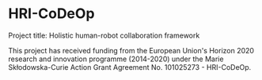 # HRI-CoDeOp
Project title: Holistic human-robot collaboration framework

This project has received funding from the European Union's Horizon 2020 research and innovation programme 
(2014-2020) under the Marie Skłodowska-Curie Action Grant Agreement No. 101025273 - HRI-CoDeOp. 
